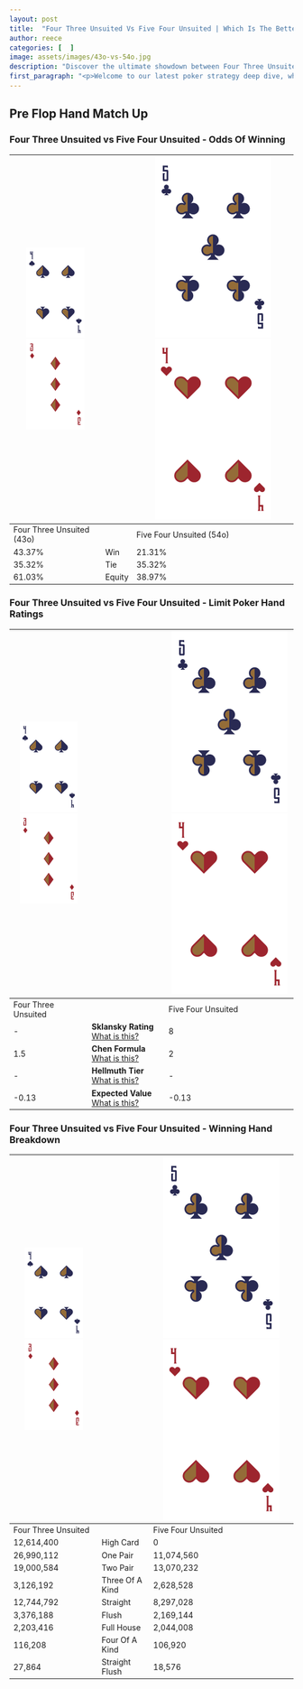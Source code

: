 ```yaml
---
layout: post
title:  "Four Three Unsuited Vs Five Four Unsuited | Which Is The Better Hand In Poker? A Complete Guide"
author: reece
categories: [  ]
image: assets/images/43o-vs-54o.jpg
description: "Discover the ultimate showdown between Four Three Unsuited and Five Four Unsuited in poker! Uncover the odds, strategies, and scenarios where one hand triumphs over the other. Get ready to up your poker game with this thrilling analysis."
first_paragraph: "<p>Welcome to our latest poker strategy deep dive, where we're pitting two distinct hands against each other in a high-stakes showdown: Four Three Unsuited vs Five Four Unsuited.</p><p>In the dynamic world of poker, every decision counts, and knowing which hand holds the upper hand is key to your success at the table.</p><p>In this article, we'll dissect these two hands, explore the scenarios where one dominates the other, and equip you with the knowledge to make strategic choices that can tip the odds in your favor.</p><p>Get ready to unravel the intriguing dynamics of these poker hands and elevate your game to new heights.</p>"
---
```




[comment]: # (sp0)

## Pre Flop Hand Match Up

<div class="table hand-ratings" markdown="1"> 



### Four Three Unsuited vs Five Four Unsuited - Odds Of Winning


    
| ![image info](assets/images/hand1/4.png) ![image info](assets/images/hand1/3o.png) |  | ![image info](assets/images/hand2/5.png) ![image info](assets/images/hand2/4o.png) |
| -------- | -------- | -------- |
| Four Three Unsuited (43o) |  | Five Four Unsuited (54o) |
| 43.37% | Win | 21.31% |
| 35.32% | Tie | 35.32% |
| 61.03% | Equity | 38.97% |




[comment]: # (sp1)



### Four Three Unsuited vs Five Four Unsuited - Limit Poker Hand Ratings


    
| ![image info](assets/images/hand1/4.png) ![image info](assets/images/hand1/3o.png) |  | ![image info](assets/images/hand2/5.png) ![image info](assets/images/hand2/4o.png) |
| -------- | -------- | -------- |
| Four Three Unsuited |  | Five Four Unsuited |
| - | **Sklansky Rating** [What is this?](/sklansky-rating-explained) | 8 |
| 1.5 | **Chen Formula** [What is this?](/chen-formula-explained) | 2 |
| - | **Hellmuth Tier** [What is this?](/Hellmuth-tier-explained) | - |
| -0.13 | **Expected Value** [What is this?](/expected-value-explained) | -0.13 |




[comment]: # (sp2)



### Four Three Unsuited vs Five Four Unsuited - Winning Hand Breakdown


    
| ![image info](assets/images/hand1/4.png) ![image info](assets/images/hand1/3o.png) |  | ![image info](assets/images/hand2/5.png) ![image info](assets/images/hand2/4o.png) |
| -------- | -------- | -------- |
| Four Three Unsuited |  | Five Four Unsuited |
| 12,614,400 | High Card | 0 |
| 26,990,112 | One Pair | 11,074,560 |
| 19,000,584 | Two Pair | 13,070,232 |
| 3,126,192 | Three Of A Kind | 2,628,528 |
| 12,744,792 | Straight | 8,297,028 |
| 3,376,188 | Flush | 2,169,144 |
| 2,203,416 | Full House | 2,044,008 |
| 116,208 | Four Of A Kind | 106,920 |
| 27,864 | Straight Flush | 18,576 |




[comment]: # (sp3)



</div>

[comment]: # (sp4)



[comment]: # (sp5)

